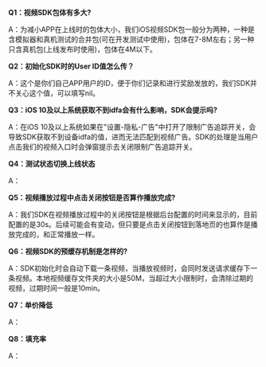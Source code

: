 

**Q1：视频SDK包体有多大?**

A：为减小APP在上线时的包体大小，我们iOS视频SDK包一般分为两种，一种是含模拟器和真机测试的合并包\(可在开发测试中使用\)，包体在7-8M左右；另一种只含真机包\(上线发布时使用\)，包体在4M以下。

**Q2：初始化SDK时的User ID值怎么传？**

A：这个是你们自己APP用户的ID，便于你们记录和进行奖励发放的，我们SDK并不关心这个值，可以填写nil。

**Q3：iOS 10及以上系统获取不到idfa会有什么影响，SDK会提示吗?**

A：在iOS 10及以上系统如果在"设置-隐私-广告"中打开了限制广告追踪开关，会导致SDK获取不到设备idfa的值，进而无法匹配到视频广告。SDK的处理是当用户点击我们的视频入口时会弹窗提示去关闭限制广告追踪开关。

**Q4：测试状态切换上线状态**

A：

**Q5：视频播放过程中点击关闭按钮是否算作播放完成?**

A：我们SDK在视频播放过程中的关闭按钮是根据后台配置的时间来显示的，目前配置的是30s。后续可能会有变动，但只要是点击关闭按钮到落地页的也算作是播放完成的，和正常播放一样。

**Q6：视频SDK的预缓存机制是怎样的?**

A：SDK初始化时会自动下载一条视频，当播放视频时，会同时发送请求缓存下一条视频。本地视频缓存文件夹的大小是50M，当超过大小限制时，会清除过期的视频，过期时间一般是10min。

**Q7：单价降低**

A：

**Q8：填充率**

A：



